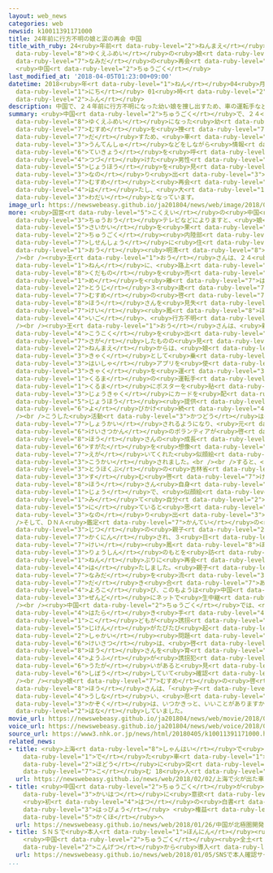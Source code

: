 ```yaml
---
layout: web_news
categories: web
newsid: k10011391171000
title: 24年前に行方不明の娘と涙の再会 中国
title_with_ruby: 24<ruby>年前<rt data-ruby-level="2">ねんまえ</rt></ruby>に<ruby>行方不明<rt
  data-ruby-level="8">ゆくえふめい</rt></ruby>の<ruby>娘<rt data-ruby-level="7">むすめ</rt></ruby>と<ruby>涙<rt
  data-ruby-level="7">なみだ</rt></ruby>の<ruby>再会<rt data-ruby-level="5">さいかい</rt></ruby>
  <ruby>中国<rt data-ruby-level="2">ちゅうごく</rt></ruby>
last_modified_at: '2018-04-05T01:23:00+09:00'
datetime: 2018<ruby>年<rt data-ruby-level="1">ねん</rt></ruby>04<ruby>月<rt data-ruby-level="1">がつ</rt></ruby>05<ruby>日<rt
  data-ruby-level="1">にち</rt></ruby> 01<ruby>時<rt data-ruby-level="2">じ</rt></ruby>23<ruby>分<rt
  data-ruby-level="2">ふん</rt></ruby>
description: 中国で、２４年前に行方不明になった幼い娘を捜し出すため、車の運転手などをしながら情報提供を呼びかけ続けた男性が、その情報を見て名乗り出た娘と再会を果たし、大きな話題となっています。
summary: <ruby>中国<rt data-ruby-level="2">ちゅうごく</rt></ruby>で、２４<ruby>年前<rt data-ruby-level="2">ねんまえ</rt></ruby>に<ruby>行方不明<rt
  data-ruby-level="8">ゆくえふめい</rt></ruby>になった<ruby>幼<rt data-ruby-level="6">おさな</rt></ruby>い<ruby>娘<rt
  data-ruby-level="7">むすめ</rt></ruby>を<ruby>捜<rt data-ruby-level="7">さが</rt></ruby>し<ruby>出<rt
  data-ruby-level="7">だ</rt></ruby>すため、<ruby>車<rt data-ruby-level="1">くるま</rt></ruby>の<ruby>運転手<rt
  data-ruby-level="3">うんてんしゅ</rt></ruby>などをしながら<ruby>情報<rt data-ruby-level="5">じょうほう</rt></ruby><ruby>提供<rt
  data-ruby-level="6">ていきょう</rt></ruby>を<ruby>呼<rt data-ruby-level="6">よ</rt></ruby>びかけ<ruby>続<rt
  data-ruby-level="4">つづ</rt></ruby>けた<ruby>男性<rt data-ruby-level="5">だんせい</rt></ruby>が、その<ruby>情報<rt
  data-ruby-level="5">じょうほう</rt></ruby>を<ruby>見<rt data-ruby-level="1">み</rt></ruby>て<ruby>名乗<rt
  data-ruby-level="3">なの</rt></ruby>り<ruby>出<rt data-ruby-level="3">で</rt></ruby>た<ruby>娘<rt
  data-ruby-level="7">むすめ</rt></ruby>と<ruby>再会<rt data-ruby-level="5">さいかい</rt></ruby>を<ruby>果<rt
  data-ruby-level="4">は</rt></ruby>たし、<ruby>大<rt data-ruby-level="1">おお</rt></ruby>きな<ruby>話題<rt
  data-ruby-level="3">わだい</rt></ruby>となっています。
image_url: https://newswebeasy.github.io/ja201804/news/web/image/2018/04/05/K10011391171_1804050548_1804050550_01_03.jpg
more: <ruby>国営<rt data-ruby-level="5">こくえい</rt></ruby>の<ruby>中国<rt data-ruby-level="2">ちゅうごく</rt></ruby><ruby>中央<rt
  data-ruby-level="3">ちゅうおう</rt></ruby>テレビなどによりますと、<ruby>娘<rt data-ruby-level="7">むすめ</rt></ruby>との<ruby>再会<rt
  data-ruby-level="5">さいかい</rt></ruby>を<ruby>果<rt data-ruby-level="4">は</rt></ruby>たしたのは、<ruby>中国<rt
  data-ruby-level="2">ちゅうごく</rt></ruby><ruby>内陸部<rt data-ruby-level="4">ないりくぶ</rt></ruby>・<ruby>四川省<rt
  data-ruby-level="7">しせんしょう</rt></ruby>に<ruby>住<rt data-ruby-level="3">す</rt></ruby>む<ruby>王<rt
  data-ruby-level="1">おう</rt></ruby><ruby>明清<rt data-ruby-level="8">みんせい</rt></ruby>さんです。<br
  /><br /><ruby>王<rt data-ruby-level="1">おう</rt></ruby>さんは、２４<ruby>年前<rt data-ruby-level="2">ねんまえ</rt></ruby>の１９９４<ruby>年<rt
  data-ruby-level="1">ねん</rt></ruby>に、<ruby>路上<rt data-ruby-level="3">ろじょう</rt></ruby>で<ruby>果物<rt
  data-ruby-level="8">くだもの</rt></ruby>を<ruby>売<rt data-ruby-level="2">う</rt></ruby>っていて<ruby>目<rt
  data-ruby-level="1">め</rt></ruby>を<ruby>離<rt data-ruby-level="7">はな</rt></ruby>したすきに<ruby>当時<rt
  data-ruby-level="2">とうじ</rt></ruby>３<ruby>歳<rt data-ruby-level="7">さい</rt></ruby>だった<ruby>娘<rt
  data-ruby-level="7">むすめ</rt></ruby>の<ruby>啓<rt data-ruby-level="7">けい</rt></ruby><ruby>鳳<rt
  data-ruby-level="8">ほう</rt></ruby>さんを<ruby>見失<rt data-ruby-level="4">みうしな</rt></ruby>い、<ruby>啓<rt
  data-ruby-level="7">けい</rt></ruby><ruby>鳳<rt data-ruby-level="8">ほう</rt></ruby>さんはそれ<ruby>以後<rt
  data-ruby-level="4">いご</rt></ruby>、<ruby>行方不明<rt data-ruby-level="8">ゆくえふめい</rt></ruby>になりました。<br
  /><br /><ruby>王<rt data-ruby-level="1">おう</rt></ruby>さんは、<ruby>新聞<rt data-ruby-level="2">しんぶん</rt></ruby><ruby>広告<rt
  data-ruby-level="4">こうこく</rt></ruby>を<ruby>出<rt data-ruby-level="1">だ</rt></ruby>すなどして<ruby>捜<rt
  data-ruby-level="7">さが</rt></ruby>したものの<ruby>見<rt data-ruby-level="1">み</rt></ruby>つからず、３<ruby>年前<rt
  data-ruby-level="2">ねんまえ</rt></ruby>からは、<ruby>娘<rt data-ruby-level="7">むすめ</rt></ruby>が<ruby>客<rt
  data-ruby-level="3">きゃく</rt></ruby>として<ruby>乗<rt data-ruby-level="3">の</rt></ruby>るかもしれないと、<ruby>配車<rt
  data-ruby-level="3">はいしゃ</rt></ruby>アプリを<ruby>使<rt data-ruby-level="3">つか</rt></ruby>って<ruby>客<rt
  data-ruby-level="3">きゃく</rt></ruby>を<ruby>運<rt data-ruby-level="3">はこ</rt></ruby>ぶ<ruby>車<rt
  data-ruby-level="1">くるま</rt></ruby>の<ruby>運転手<rt data-ruby-level="3">うんてんしゅ</rt></ruby>になり、<ruby>車<rt
  data-ruby-level="1">くるま</rt></ruby>にポスターを<ruby>貼<rt data-ruby-level="7">は</rt></ruby>ったり、<ruby>乗客<rt
  data-ruby-level="3">じょうきゃく</rt></ruby>にカードを<ruby>配<rt data-ruby-level="3">くば</rt></ruby>ったりしながら、<ruby>情報<rt
  data-ruby-level="5">じょうほう</rt></ruby><ruby>提供<rt data-ruby-level="6">ていきょう</rt></ruby>を<ruby>呼<rt
  data-ruby-level="6">よ</rt></ruby>びかけ<ruby>続<rt data-ruby-level="4">つづ</rt></ruby>けました。<br
  /><br />こうした<ruby>活動<rt data-ruby-level="3">かつどう</rt></ruby>は<ruby>地元<rt data-ruby-level="2">じもと</rt></ruby>メディアに<ruby>紹介<rt
  data-ruby-level="7">しょうかい</rt></ruby>されるようになり、<ruby>元<rt data-ruby-level="2">もと</rt></ruby><ruby>警察官<rt
  data-ruby-level="6">けいさつかん</rt></ruby>のボランティアが<ruby>啓<rt data-ruby-level="7">けい</rt></ruby><ruby>鳳<rt
  data-ruby-level="8">ほう</rt></ruby>さんの<ruby>成長<rt data-ruby-level="4">せいちょう</rt></ruby>した<ruby>姿<rt
  data-ruby-level="6">すがた</rt></ruby>を<ruby>想像<rt data-ruby-level="5">そうぞう</rt></ruby>して<ruby>描<rt
  data-ruby-level="7">えが</rt></ruby>いてくれた<ruby>似顔絵<rt data-ruby-level="5">にがおえ</rt></ruby>も<ruby>公開<rt
  data-ruby-level="3">こうかい</rt></ruby>されました。<br /><br />すると、<ruby>中国<rt data-ruby-level="2">ちゅうごく</rt></ruby><ruby>東北部<rt
  data-ruby-level="3">とうほくぶ</rt></ruby>の<ruby>吉林省<rt data-ruby-level="7">きつりんしょう</rt></ruby>に<ruby>住<rt
  data-ruby-level="3">す</rt></ruby>む<ruby>啓<rt data-ruby-level="7">けい</rt></ruby><ruby>鳳<rt
  data-ruby-level="8">ほう</rt></ruby>さん<ruby>自身<rt data-ruby-level="3">じしん</rt></ruby>がネット<ruby>上<rt
  data-ruby-level="1">じょう</rt></ruby>で、<ruby>似顔絵<rt data-ruby-level="5">にがおえ</rt></ruby>を<ruby>見<rt
  data-ruby-level="1">み</rt></ruby>て<ruby>自分<rt data-ruby-level="2">じぶん</rt></ruby>に<ruby>似<rt
  data-ruby-level="5">に</rt></ruby>ていると<ruby>思<rt data-ruby-level="2">おも</rt></ruby>い、<ruby>名乗<rt
  data-ruby-level="3">なの</rt></ruby>り<ruby>出<rt data-ruby-level="3">で</rt></ruby>ました。<br
  />そして、ＤＮＡ<ruby>鑑定<rt data-ruby-level="7">かんてい</rt></ruby>の<ruby>結果<rt data-ruby-level="4">けっか</rt></ruby>、<ruby>実<rt
  data-ruby-level="3">じつ</rt></ruby>の<ruby>親子<rt data-ruby-level="2">おやこ</rt></ruby>と<ruby>確認<rt
  data-ruby-level="7">かくにん</rt></ruby>され、３<ruby>日<rt data-ruby-level="1">にち</rt></ruby>、<ruby>啓<rt
  data-ruby-level="7">けい</rt></ruby><ruby>鳳<rt data-ruby-level="8">ほう</rt></ruby>さんが、<ruby>両親<rt
  data-ruby-level="3">りょうしん</rt></ruby>のもとを<ruby>訪<rt data-ruby-level="6">たず</rt></ruby>ねて２４<ruby>年<rt
  data-ruby-level="1">ねん</rt></ruby>ぶりに<ruby>再会<rt data-ruby-level="5">さいかい</rt></ruby>を<ruby>果<rt
  data-ruby-level="4">は</rt></ruby>たしました。<ruby>親子<rt data-ruby-level="2">おやこ</rt></ruby>は<ruby>涙<rt
  data-ruby-level="7">なみだ</rt></ruby>を<ruby>流<rt data-ruby-level="3">なが</rt></ruby>しながら<ruby>抱<rt
  data-ruby-level="7">だ</rt></ruby>き<ruby>合<rt data-ruby-level="7">あ</rt></ruby>って<ruby>喜<rt
  data-ruby-level="4">よろこ</rt></ruby>び、このもようは<ruby>中国<rt data-ruby-level="2">ちゅうごく</rt></ruby><ruby>全土<rt
  data-ruby-level="3">ぜんど</rt></ruby>にネットで<ruby>生中継<rt data-ruby-level="7">なまちゅうけい</rt></ruby>されました。<br
  /><br /><ruby>中国<rt data-ruby-level="2">ちゅうごく</rt></ruby>では、<ruby>農家<rt data-ruby-level="3">のうか</rt></ruby>などの<ruby>働<rt
  data-ruby-level="4">はたら</rt></ruby>き<ruby>手<rt data-ruby-level="4">て</rt></ruby>として<ruby>子<rt
  data-ruby-level="1">こ</rt></ruby>どもが<ruby>誘拐<rt data-ruby-level="7">ゆうかい</rt></ruby>される<ruby>事件<rt
  data-ruby-level="5">じけん</rt></ruby>がたびたび<ruby>起<rt data-ruby-level="3">お</rt></ruby>きて<ruby>社会<rt
  data-ruby-level="2">しゃかい</rt></ruby><ruby>問題<rt data-ruby-level="3">もんだい</rt></ruby>となっていて、<ruby>警察<rt
  data-ruby-level="6">けいさつ</rt></ruby>は、<ruby>啓<rt data-ruby-level="7">けい</rt></ruby><ruby>鳳<rt
  data-ruby-level="8">ほう</rt></ruby>さんを<ruby>育<rt data-ruby-level="3">そだ</rt></ruby>てた<ruby>養父<rt
  data-ruby-level="4">ようふ</rt></ruby>が<ruby>誘拐犯<rt data-ruby-level="7">ゆうかいはん</rt></ruby>の<ruby>疑<rt
  data-ruby-level="6">うたが</rt></ruby>いがあると<ruby>見<rt data-ruby-level="1">み</rt></ruby>ているものの、すでに<ruby>死亡<rt
  data-ruby-level="6">しぼう</rt></ruby>していて<ruby>確認<rt data-ruby-level="7">かくにん</rt></ruby>するすべがないということです。<br
  /><br /><ruby>娘<rt data-ruby-level="7">むすめ</rt></ruby>の<ruby>啓<rt data-ruby-level="7">けい</rt></ruby><ruby>鳳<rt
  data-ruby-level="8">ほう</rt></ruby>さんは、「<ruby>子<rt data-ruby-level="1">こ</rt></ruby>どもを<ruby>失<rt
  data-ruby-level="4">うしな</rt></ruby>い、<ruby>悲<rt data-ruby-level="3">かな</rt></ruby>しんでいる<ruby>家族<rt
  data-ruby-level="3">かぞく</rt></ruby>は、いつかきっと、いいことがありますから<ruby>諦<rt data-ruby-level="7">あきら</rt></ruby>めないでください」と<ruby>話<rt
  data-ruby-level="2">はな</rt></ruby>していました。
movie_url: https://newswebeasy.github.io/ja201804/news/web/movie/2018/04/05/k10011391171_201804050548_201804050549.mp4
voice_url: https://newswebeasy.github.io/ja201804/news/web/voice/2018/04/05/k10011391171_201804050548_201804050549.mp3
source_url: https://www3.nhk.or.jp/news/html/20180405/k10011391171000.html
related_news:
- title: <ruby>上海<rt data-ruby-level="8">しゃんはい</rt></ruby>で<ruby>火<rt data-ruby-level="1">ひ</rt></ruby>が<ruby>出<rt
    data-ruby-level="1">で</rt></ruby>た<ruby>車<rt data-ruby-level="1">くるま</rt></ruby>が<ruby>歩道<rt
    data-ruby-level="2">ほどう</rt></ruby>に<ruby>突<rt data-ruby-level="7">つ</rt></ruby>っ<ruby>込<rt
    data-ruby-level="7">こ</rt></ruby>む 18<ruby>人<rt data-ruby-level="1">にん</rt></ruby>けが
  url: https://newswebeasy.github.io/news/web/2018/02/02/上海で火が出た車が歩道に突っ込む-18人けが
- title: <ruby>中国<rt data-ruby-level="2">ちゅうごく</rt></ruby>が<ruby>北極圏<rt data-ruby-level="7">ほっきょくけん</rt></ruby><ruby>開発<rt
    data-ruby-level="3">かいはつ</rt></ruby>に<ruby>意欲<rt data-ruby-level="6">いよく</rt></ruby>
    <ruby>初<rt data-ruby-level="4">はつ</rt></ruby>の<ruby>白書<rt data-ruby-level="2">はくしょ</rt></ruby>を<ruby>発表<rt
    data-ruby-level="3">はっぴょう</rt></ruby> <ruby>権益<rt data-ruby-level="6">けんえき</rt></ruby><ruby>確保<rt
    data-ruby-level="5">かくほ</rt></ruby>へ
  url: https://newswebeasy.github.io/news/web/2018/01/26/中国が北極圏開発に意欲-初の白書を発表-権益確保へ
- title: ＳＮＳで<ruby>本人<rt data-ruby-level="1">ほんにん</rt></ruby><ruby>確認<rt data-ruby-level="7">かくにん</rt></ruby>サービス
    <ruby>中国<rt data-ruby-level="2">ちゅうごく</rt></ruby><ruby>全土<rt data-ruby-level="3">ぜんど</rt></ruby>で<ruby>今月<rt
    data-ruby-level="2">こんげつ</rt></ruby>から<ruby>導入<rt data-ruby-level="5">どうにゅう</rt></ruby>へ
  url: https://newswebeasy.github.io/news/web/2018/01/05/SNSで本人確認サービス-中国全土で今月から導入へ
...
```

